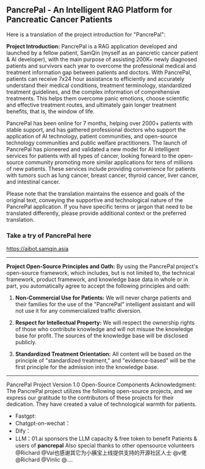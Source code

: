 ## PancrePal - An Intelligent RAG Platform for Pancreatic Cancer Patients

Here is a translation of the project introduction for "PancrePal":

**Project Introduction:**
PancrePal is a RAG application developed and launched by a fellow patient, SamQin (myself as an pancretic cancer patient & AI developer), with the main purpose of assisting 200K+ newly diagnosed patients and survivors each year to overcome the professional medical and treatment information gap between patients and doctors. With PancrePal, patients can receive 7x24 hour assistance to efficiently and accurately understand their medical conditions, treatment terminology, standardized treatment guidelines, and the complex information of comprehensive treatments. This helps them overcome panic emotions, choose scientific and effective treatment routes, and ultimately gain longer treatment benefits, that is, the window of life.

PancrePal has been online for 7 months, helping over 2000+ patients with stable support, and has gathered professional doctors who support the application of AI technology, patient communities, and open-source technology communities and public welfare practitioners. The launch of PancrePal has pioneered and validated a new model for AI intelligent services for patients with all types of cancer, looking forward to the open-source community promoting more similar applications for tens of millions of new patients. These services include providing convenience for patients with tumors such as lung cancer, breast cancer, thyroid cancer, liver cancer, and intestinal cancer.

Please note that the translation maintains the essence and goals of the original text, conveying the supportive and technological nature of the PancrePal application. If you have specific terms or jargon that need to be translated differently, please provide additional context or the preferred translation.

### Take a try of PancrePal here
https://aibot.samqin.asia

---

**Project Open-Source Principles and Oath:**
By using the PancrePal project's open-source framework, which includes, but is not limited to, the technical framework, product framework, and knowledge base data in whole or in part, you automatically agree to accept the following principles and oath:

1. **Non-Commercial Use for Patients:** We will never charge patients and their families for the use of the "PancrePal" intelligent assistant and will not use it for any commercialized traffic diversion.

2. **Respect for Intellectual Property:** We will respect the ownership rights of those who contribute knowledge and will not misuse the knowledge base for profit. The sources of the knowledge base will be disclosed publicly.

3. **Standardized Treatment Orientation:** All content will be based on the principle of "standardized treatment," and "evidence-based" will be the first principle for the admission into the knowledge base.

---
PancrePal Project Version 1.0 Open-Source Components Acknowledgment:
The PancrePal project utilizes the following open-source projects, and we express our gratitude to the contributors of these projects for their dedication. They have created a value of technological warmth for patients.

* Fastgpt:
* Chatgpt-on-wechat：
* Dify：
* LLM：01.ai sponsors the LLM capacity & free token to benefit Patients & users of **pancrepal**
Also special thanks to other opensource volunteers @Richard @Val也感谢其它为小胰宝上线提供支持的开源社区人士 @v佬 @Richard @Vinlic @....

